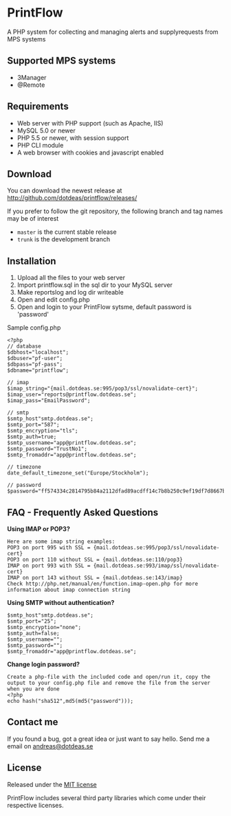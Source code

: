PrintFlow
======================

A PHP system for collecting and managing alerts and supplyrequests from MPS systems

## Supported MPS systems
* 3Manager
* @Remote

## Requirements
* Web server with PHP support (such as Apache, IIS)
* MySQL 5.0 or newer
* PHP 5.5 or newer, with session support
* PHP CLI module
* A web browser with cookies and javascript enabled

## Download
You can download the newest release at http://github.com/dotdeas/printflow/releases/

If you prefer to follow the git repository, the following branch and tag names may be of interest
* ``master`` is the current stable release
* ``trunk`` is the development branch

## Installation
1. Upload all the files to your web server
2. Import printflow.sql in the sql dir to your MySQL server
3. Make reportslog and log dir writeable
4. Open and edit config.php
5. Open and login to your PrintFlow sytsme, default password is 'password'

Sample config.php
```
<?php
// database
$dbhost="localhost";
$dbuser="pf-user";
$dbpass="pf-pass";
$dbname="printflow";

// imap
$imap_string="{mail.dotdeas.se:995/pop3/ssl/novalidate-cert}";
$imap_user="reports@printflow.dotdeas.se";
$imap_pass="EmailPassword";

// smtp
$smtp_host"smtp.dotdeas.se";
$smtp_port="587";
$smtp_encryption="tls";
$smtp_auth=true;
$smtp_username="app@printflow.dotdeas.se";
$smtp_password="TrustNo1";
$smtp_fromaddr="app@printflow.dotdeas.se";

// timezone
date_default_timezone_set("Europe/Stockholm");

// password
$password="ff574334c2814795b84a2112dfad89acdff14c7b8b250c9ef19df7d8667ba7a579f1dede842bcf1b523c94bfee4524cd3e57609d4677d2b2a59a55d28c1552bd";
```

## FAQ - Frequently Asked Questions
**Using IMAP or POP3?**
```
Here are some imap string examples:
POP3 on port 995 with SSL = {mail.dotdeas.se:995/pop3/ssl/novalidate-cert}
POP3 on port 110 without SSL = {mail.dotdeas.se:110/pop3}
IMAP on port 993 with SSL = {mail.dotdeas.se:993/imap/ssl/novalidate-cert}
IMAP on port 143 without SSL = {mail.dotdeas.se:143/imap}
Check http://php.net/manual/en/function.imap-open.php for more information about imap connection string
```

**Using SMTP without authentication?**
```
$smtp_host"smtp.dotdeas.se";
$smtp_port="25";
$smtp_encryption="none";
$smtp_auth=false;
$smtp_username="";
$smtp_password="";
$smtp_fromaddr="app@printflow.dotdeas.se";
```

**Change login password?**
```
Create a php-file with the included code and open/run it, copy the output to your config.php file and remove the file from the server when you are done
<?php
echo hash("sha512",md5(md5("password")));
```

## Contact me
If you found a bug, got a great idea or just want to say hello. Send me a email on andreas@dotdeas.se

## License
Released under the [MIT license](http://makesites.org/licenses/MIT)

PrintFlow includes several third party libraries which come under their respective licenses.